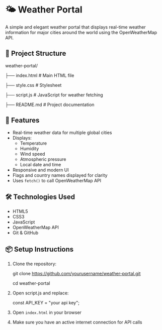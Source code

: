 # 🌤️ Weather Portal

A simple and elegant weather portal that displays real-time weather information for major cities around the world using the OpenWeatherMap API.

## 📁 Project Structure

  weather-portal/
  

├── index.html           # Main HTML file

├── style.css            # Stylesheet

├── script.js            # JavaScript for weather fetching

├── README.md            # Project documentation

## 🚀 Features

- Real-time weather data for multiple global cities
- Displays:
  - Temperature
  - Humidity
  - Wind speed
  - Atmospheric pressure
  - Local date and time
- Responsive and modern UI
- Flags and country names displayed for clarity
- Uses `fetch()` to call OpenWeatherMap API

## 🛠️ Technologies Used

- HTML5
- CSS3
- JavaScript
- OpenWeatherMap API
- Git & GitHub


## 📦 Setup Instructions

1. Clone the repository:

   git clone https://github.com/yourusername/weather-portal.git
   
   cd weather-portal

3. Open script.js and replace:

   const API_KEY = "your api key";

4. Open `index.html` in your browser
  
5. Make sure you have an active internet connection for API calls




